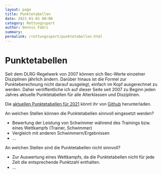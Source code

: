 ```yaml
---
layout: page
title: Punktetabellen
date: 2021-01-01 00:00
category: Rettungssport
author: Dennis Fabri
summary: 
permalink: /rettungssport/punktetabellen.html
---
```


# Punktetabellen

Seit dem DLRG-Regelwerk von 2007 können sich Rec-Werte einzelner Disziplinen jährlich ändern. Darüber hinaus ist die
Formel zur Punkteberechnung nicht darauf ausgelegt, einfach im Kopf ausgerechnet zu werden. Daher veröffentliche ich
auf dieser Seite seit 2007 zu Beginn jeden Jahres aktuelle Punktetabellen für alle Alterklassen und Disziplinen.

Die [aktuellen Punktetabellen für 2021](https://github.com/dennisfabri/DLRG-Punketabellen/releases/tag/2021) könnt ihr
von [Github](https://github.com/dennisfabri/DLRG-Punketabellen) herunterladen.

An welchen Stellen können die Punktetabellen sinnvoll eingesetzt werden?

- Bewertung der Leistung von Schwimmer während des Trainings bzw. eines Wettkampfs (Trainer, Schwimmer)
- Vergleich mit anderen Schwimmern/Ergebnissen
- ...

An welchen Stellen sind die Punktetabellen nicht sinnvoll?

- Zur Auswertung eines Wettkampfs, da die Punktetabellen nicht für jede Zeit die entsprechende Punktzahl enthalten.
- ...
